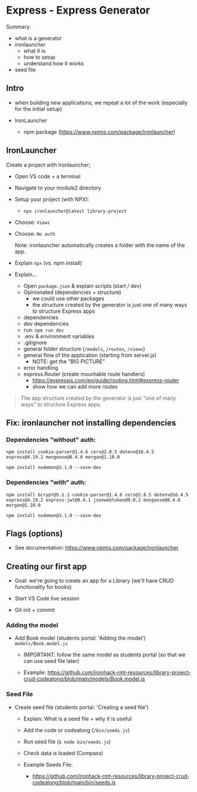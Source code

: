 

# Express - Express Generator


Summary:
- what is a generator
- ironlauncher
  - what it is
  - how to setup
  - understand how it works
- seed file




## Intro

- when building new applications, we repeat a lot of the work (especially for the initial setup)

- IronLauncher
  - npm package (https://www.npmjs.com/package/ironlauncher)




## IronLauncher

Create a project with Ironlauncher;

- Open VS code + a terminal
- Navigate to your module2 directory

- Setup your project (with NPX):

  <!-- OLD `npx --yes ironlauncher library-project` -->
  - `npx ironlauncher@latest library-project`
      <!-- note: students get a message "do you want to install 0.39..." choose yes -->


- Choose: `Views`
- Choose: `No auth`


    <!-- 
      with Auth:
      npx  --yes  ironlauncher@latest  our-cool-project-backend  --auth   --json
    -->


    Note: ironlauncher automatically creates a folder with the name of the app.


- Explain `npx` (vs. npm install)

- Explain...
  - Open `package.json` & explain scripts (start / dev)
  - Opinionated (dependencies + structure)
    - we could use other packages
    - the structure created by the generator is just one of many ways to structure Express apps
  - dependencies
  - dev dependencies
  - run: `npm run dev`
  - .env & environment variables
    <!-- IMPORTANT: explain `environment variables` here -->
  - .gitignore
  - general folder structure (`/models`, `/routes`, `/views`)
  - general flow of the application (starting from server.js)
    - NOTE: get the "BIG PICTURE"
  - error handling
  - express.Router (create mountable route handlers)
    - https://expressjs.com/en/guide/routing.html#express-router
    - show how we can add more routes



> The app structure created by the generator is just "one of many ways" to structure Express apps.



## Fix: ironlauncher not installing dependencies


### Dependencies "without" auth:

```shell
npm install cookie-parser@1.4.6 cors@2.8.5 dotenv@16.4.5 express@4.19.2 mongoose@8.4.0 morgan@1.10.0

npm install nodemon@3.1.0 --save-dev
```



### Dependencies "with" auth:

```shell
npm install bcrypt@5.1.1 cookie-parser@1.4.6 cors@2.8.5 dotenv@16.4.5 express@4.19.2 express-jwt@8.4.1 jsonwebtoken@9.0.2 mongoose@8.4.0 morgan@1.10.0

npm install nodemon@3.1.0 --save-dev
```






## Flags (options)

- See documentation: https://www.npmjs.com/package/ironlauncher




## Creating our first app

- Goal: we're going to create an app for a Library (we'll have CRUD functionality for books)

- Start VS Code live session

- Git init + commit

<!-- @LT: create initial commit + push -->



### Adding the model

- Add Book model (students portal: 'Adding the model')
  `models/Book.model.js`

  - IMPORTANT: follow the same model as students portal (so that we can use seed file later)

  - Example: https://github.com/ironhack-rmt-resources/library-project-crud-codealong/blob/main/models/Book.model.js


### Seed File

- Create seed file (students portal: 'Creating a seed file')
  - Explain: What is a seed file + why it is useful
  - Add the code or codealong (`/bin/seeds.js`)
  - Run seed file (`$ node bin/seeds.js`)
  - Check data is loaded (Compass)

  - Example Seeds File: 
    - https://github.com/ironhack-rmt-resources/library-project-crud-codealong/blob/main/bin/seeds.js



    <!--
    @LT: drop DB library-project (from previous cohorts)
    -->



